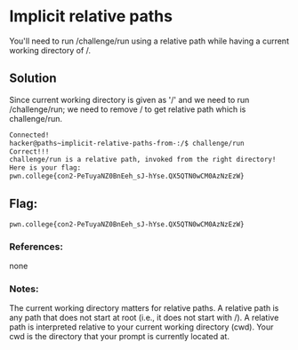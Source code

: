 # Implicit relative paths

You'll need to run /challenge/run using a relative path while having a current working directory of /.

## Solution
Since current working directory is given as '/' and we need to run /challenge/run; we need to remove / to get relative path which is challenge/run.

```sh
Connected!
hacker@paths~implicit-relative-paths-from-:/$ challenge/run
Correct!!!
challenge/run is a relative path, invoked from the right directory!
Here is your flag:
pwn.college{con2-PeTuyaNZ0BnEeh_sJ-hYse.QX5QTN0wCM0AzNzEzW}
```

## Flag: 

```
pwn.college{con2-PeTuyaNZ0BnEeh_sJ-hYse.QX5QTN0wCM0AzNzEzW}
```

### References:
none

### Notes:
The current working directory matters for relative paths.
A relative path is any path that does not start at root (i.e., it does not start with /).
A relative path is interpreted relative to your current working directory (cwd).
Your cwd is the directory that your prompt is currently located at.
